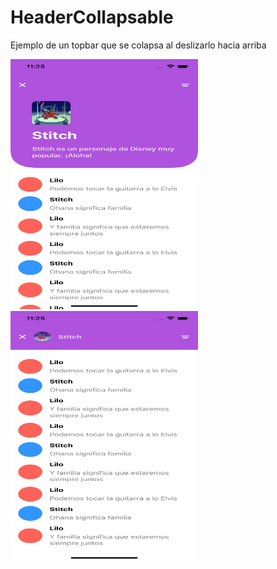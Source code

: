 # HeaderCollapsable
Ejemplo de un topbar que se colapsa al deslizarlo hacia arriba

<img src="https://github.com/EMLCoding/HeaderCollapsable/blob/master/appImages/screen_1.png" width="300" height="400">

<img src="https://github.com/EMLCoding/HeaderCollapsable/blob/master/appImages/screen_2.png" width="300" height="400">
